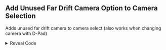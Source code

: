 ## Add Unused Far Drift Camera Option to Camera Selection

Adds unused far drift camera to camera select (also works when changing camera with D-Pad)

<details>
<summary>Reveal Code</summary>

```powerpc
040BACC8 2C1F0004
040BACFC 3BE00004 
```
</details>